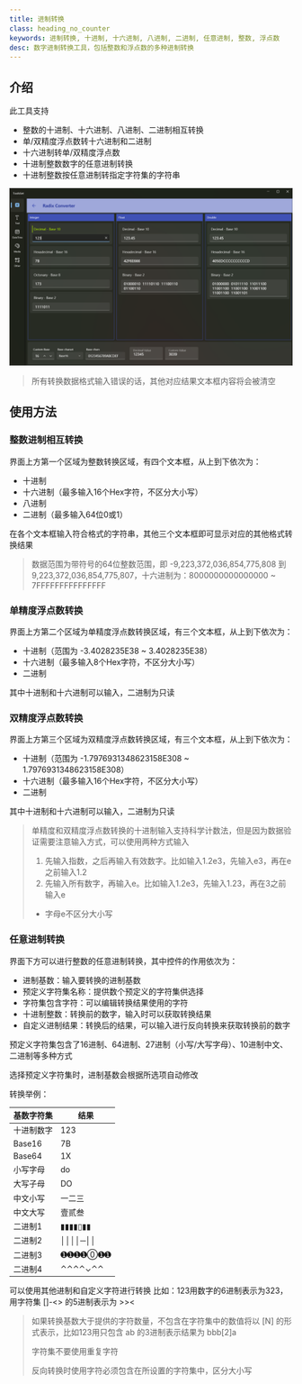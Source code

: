 ```yaml
---
title: 进制转换
class: heading_no_counter
keywords: 进制转换, 十进制, 十六进制, 八进制, 二进制, 任意进制, 整数, 浮点数
desc: 数字进制转换工具，包括整数和浮点数的多种进制转换
---
```


## 介绍

此工具支持
* 整数的十进制、十六进制、八进制、二进制相互转换
* 单/双精度浮点数转十六进制和二进制
* 十六进制转单/双精度浮点数
* 十进制整数数字的任意进制转换
* 十进制整数按任意进制转指定字符集的字符串

![](../../assets/images/ToolsSet/TS1.png)

> 所有转换数据格式输入错误的话，其他对应结果文本框内容将会被清空

## 使用方法

### 整数进制相互转换
界面上方第一个区域为整数转换区域，有四个文本框，从上到下依次为：
* 十进制
* 十六进制（最多输入16个Hex字符，不区分大小写）
* 八进制
* 二进制（最多输入64位0或1）

在各个文本框输入符合格式的字符串，其他三个文本框即可显示对应的其他格式转换结果

> 数据范围为带符号的64位整数范围，即 -9,223,372,036,854,775,808 到 9,223,372,036,854,775,807，十六进制为：8000000000000000 ~ 7FFFFFFFFFFFFFFF 


### 单精度浮点数转换
界面上方第二个区域为单精度浮点数转换区域，有三个文本框，从上到下依次为：
* 十进制（范围为 -3.4028235E38 ~ 3.4028235E38）
* 十六进制（最多输入8个Hex字符，不区分大小写）
* 二进制

其中十进制和十六进制可以输入，二进制为只读

### 双精度浮点数转换
界面上方第三个区域为双精度浮点数转换区域，有三个文本框，从上到下依次为：
* 十进制（范围为 -1.7976931348623158E308 ~ 1.7976931348623158E308）
* 十六进制（最多输入16个Hex字符，不区分大小写）
* 二进制

其中十进制和十六进制可以输入，二进制为只读

> 单精度和双精度浮点数转换的十进制输入支持科学计数法，但是因为数据验证需要注意输入方式，可以使用两种方式输入
> 1. 先输入指数，之后再输入有效数字。比如输入1.2e3，先输入e3，再在e之前输入1.2
> 2. 先输入所有数字，再输入e。比如输入1.2e3，先输入1.23，再在3之前输入e
> * 字母e不区分大小写

### 任意进制转换

界面下方可以进行整数的任意进制转换，其中控件的作用依次为：
* 进制基数：输入要转换的进制基数
* 预定义字符集名称：提供数个预定义的字符集供选择
* 字符集包含字符：可以编辑转换结果使用的字符
* 十进制整数：转换前的数字，输入时可以获取转换结果
* 自定义进制结果：转换后的结果，可以输入进行反向转换来获取转换前的数字

预定义字符集包含了16进制、64进制、27进制（小写/大写字母）、10进制中文、二进制等多种方式

选择预定义字符集时，进制基数会根据所选项自动修改

转换举例：

|基数字符集|结果|
|-|-|
| 十进制数字 | 123 |
| Base16 | 7B |
| Base64 | 1X |
| 小写字母| do|
|大写子母|DO|
|中文小写|一二三|
|中文大写|壹贰叁|
|二进制1|▮▮▮▮▯▮▮|
|二进制2|││││─││|
|二进制3|➊➊➊➊⓪➊➊|
|二进制4|⌃⌃⌃⌃⌄⌃⌃|

可以使用其他进制和自定义字符进行转换
比如：123用数字的6进制表示为323，用字符集 []-<> 的5进制表示为 >><
 
> 如果转换基数大于提供的字符数量，不包含在字符集中的数值将以 [N] 的形式表示，比如123用只包含 ab 的3进制表示结果为 bbb[2]a
>
> 字符集不要使用重复字符
>
> 反向转换时使用字符必须包含在所设置的字符集中，区分大小写